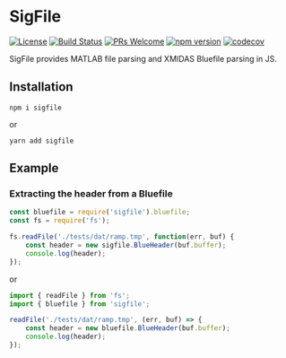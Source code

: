 SigFile
======================

[![License](https://img.shields.io/badge/License-Apache%202.0-blue.svg)](https://opensource.org/licenses/Apache-2.0) [![Build Status](https://travis-ci.org/LGSInnovations/sigfile.svg?branch=master)](https://travis-ci.org/LGSInnovations/sigfile) [![PRs Welcome](https://img.shields.io/badge/PRs-welcome-brightgreen.svg)](.github/CONTRIBUTING.md#pull-requests) [![npm version](https://badge.fury.io/js/sigfile.svg)](https://badge.fury.io/js/sigfile) [![codecov](https://codecov.io/gh/LGSInnovations/sigfile/branch/master/graph/badge.svg)](https://codecov.io/gh/LGSInnovations/sigfile)

SigFile provides MATLAB file parsing and XMIDAS Bluefile parsing in JS.

## Installation

```
npm i sigfile
```

or

```
yarn add sigfile
```

## Example

### Extracting the header from a Bluefile

```javascript
const bluefile = require('sigfile').bluefile;
const fs = require('fs');

fs.readFile('./tests/dat/ramp.tmp', function(err, buf) {
    const header = new sigfile.BlueHeader(buf.buffer);
    console.log(header);
});
```

or

```javascript
import { readFile } from 'fs';
import { bluefile } from 'sigfile';

readFile('./tests/dat/ramp.tmp', (err, buf) => {
    const header = new bluefile.BlueHeader(buf.buffer);
    console.log(header);
});

